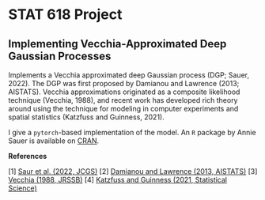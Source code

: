 # STAT 618 Project
## Implementing Vecchia-Approximated Deep Gaussian Processes

Implements a Vecchia approximated deep Gaussian process (DGP; Sauer, 2022). The
DGP was first proposed by Damianou and Lawrence (2013; AISTATS). Vecchia
approximations originated as a composite likelihood technique (Vecchia, 1988),
and recent work has developed rich theory around using the technique for modeling
in computer experiments and spatial statistics (Katzfuss and Guinness, 2021).

I give a `pytorch`-based implementation of the model. An `R` package by Annie
Sauer is available on [CRAN](https://cran.r-project.org/web/packages/deepgp/vignettes/deepgp.html).

**References**

[1] [Saur et al. (2022, JCGS)](https://www.tandfonline.com/doi/full/10.1080/10618600.2022.2129662)
[2] [Damianou and Lawrence (2013, AISTATS)](http://proceedings.mlr.press/v31/damianou13a.html)
[3] [Vecchia (1988, JRSSB)](10.1111/j.2517-6161.1988.tb01729.x)
[4] [Katzfuss and Guinness (2021, Statistical Science)](https://projecteuclid.org/journals/statistical-science/volume-36/issue-1/A-General-Framework-for-Vecchia-Approximations-of-Gaussian-Processes/10.1214/19-STS755.full)